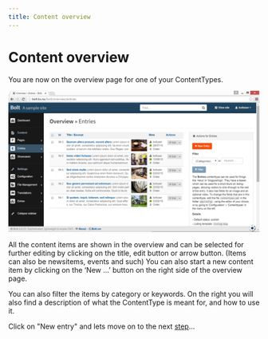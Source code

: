 ```yaml
---
title: Content overview
---
```

Content overview
===========
You are now on the overview page for one of your ContentTypes.

<a href="/files/screenshots/overview.png" class="popup"><img src="/files/screenshots/overview.png" width="590"></a><br>

All the content items are shown in the overview and can be selected for further
editing by clicking on the title, edit button or arrow button. (Items can also
be newsitems, events and such) You can also start a new content item by
clicking on the ‘New …’ button on the right side of the overview page.

You can also filter the items by category or keywords. On the right you will
also find a description of what the ContentType is meant for, and how to use
it.

Click on "New entry" and lets move on to the next [step](new-content)...